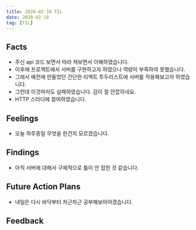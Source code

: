 ```yaml
---
title: 2020-02-18 TIL
date: 2020-02-18
tag: [TIL]
---
```


## Facts

- 주신 api 코드 보면서 따라 쳐보면서 이해하였습니다.
- 이후에 프로젝트에서 서버를 구현하고자 하였으나 역량이 부족하여 못했습니다.
- 그래서 예전에 만들었던 간단한 리액트 투두리스트에 서버를 적용해보고자 하였습니다.
- 그런데 이것마저도 실패하였습니다. 감이 잘 안잡히네요.
- HTTP 스터디에 참여하였습니다.

## Feelings

- 오늘 하루종일 무엇을 한건지 모르겠습니다.

## Findings

- 아직 서버에 대해서 구체적으로 틀이 안 잡힌 것 같습니다.

## Future Action Plans

- 내일은 다시 바닥부터 차근차근 공부해보아야겠습니다.

## Feedback
